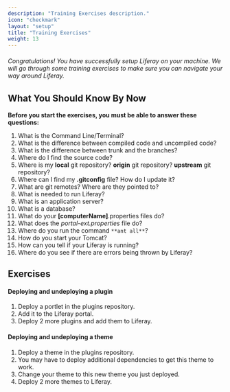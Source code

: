 ```yaml
---
description: "Training Exercises description."
icon: "checkmark"
layout: "setup"
title: "Training Exercises"
weight: 13
---
```


###### Congratulations! You have successfully setup Liferay on your machine.  We will go through some training exercises to make sure you can navigate your way around Liferay.

<article id="whatYouShouldKnow">

## What You Should Know By Now

**Before you start the exercises, you must be able to answer these questions:**

1. What is the Command Line/Terminal?
2. What is the difference between compiled code and uncompiled code?
3. What is the difference between trunk and the branches?
4. Where do I find the source code?
5. Where is my **local** git repository? **origin** git repository? **upstream** git repository?
6. Where can I find my **.gitconfig** file?  How do I update it?
7. What are git remotes?  Where are they pointed to?
8. What is needed to run Liferay?
9. What is an application server?
10. What is a database?
11. What do your **[computerName]**.properties files do?
12. What does the _portal-ext.properties_ file do?
13. Where do you run the command `**ant all**`?
14. How do you start your Tomcat?
15. How can you tell if your Liferay is running?
16. Where do you see if there are errors being thrown by Liferay?

</article>

<article id="exercises">

## Exercises

#### Deploying and undeploying a plugin

1. Deploy a portlet in the plugins repository.
2. Add it to the Liferay portal.
3. Deploy 2 more plugins and add them to Liferay.

#### Deploying and undeploying a theme

1. Deploy a theme in the plugins repository.
2. You may have to deploy additional dependencies to get this theme to work.
3. Change your theme to this new theme you just deployed.
4. Deploy 2 more themes to Liferay.

</article>